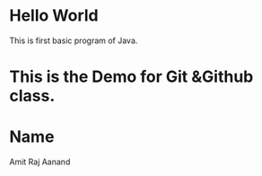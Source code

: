 # Hello World
This is first basic program of Java.
# This is the Demo for Git &amp;Github class.
# Name
Amit Raj Aanand